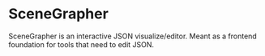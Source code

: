 SceneGrapher
============

SceneGrapher is an interactive JSON visualize/editor. Meant as a frontend foundation for tools that need to edit JSON.
